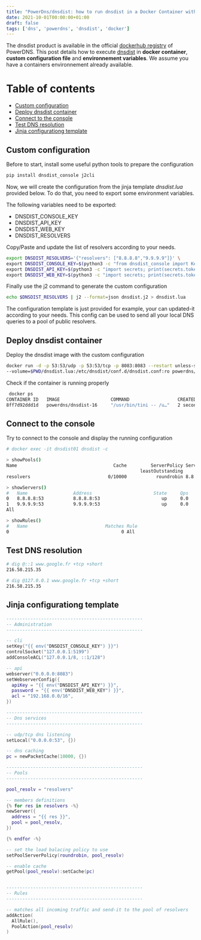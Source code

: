 ```yaml
---
title: "PowerDns/dnsdist: how to run dnsdist in a Docker Container with custom configuration file"
date: 2021-10-01T00:00:00+01:00
draft: false
tags: ['dns', 'powerdns', 'dnsdist', 'docker']
---
```


The dnsdist product is available in the official [dockerhub registry](https://hub.docker.com/u/powerdns) of PowerDNS.
This post details how to execute [dnsdist](https://dnsdist.org/) in **docker container**, **custom configuration file** and **environnement variables**. We assume you have a containers environnement already available.

# Table of contents

* [Custom configuration](#custom-configuration)
* [Deploy dnsdist container](#deploy-dnsdist-container)
* [Connect to the console](#connect-to-the-console)
* [Test DNS resolution](#test-dns-resolution)
* [Jinja configurationg template](#jinja-configurationg-template)

## Custom configuration

Before to start, install some useful python tools to prepare the configuration

```bash
pip install dnsdist_console j2cli
```

Now, we will create the configuration from the jinja template *dnsdist.lua* provided below.
To do that, you need to export some environment variables.

The following variables need to be exported:
- DNSDIST_CONSOLE_KEY
- DNSDIST_API_KEY
- DNSDIST_WEB_KEY
- DNSDIST_RESOLVERS

Copy/Paste and update the list of resolvers according to your needs.

```bash
export DNSDIST_RESOLVERS='{"resolvers": ["8.8.8.8","9.9.9.9"]}' \
export DNSDIST_CONSOLE_KEY=$(python3 -c "from dnsdist_console import Key;print(Key().generate())") \
export DNSDIST_API_KEY=$(python3 -c "import secrets; print(secrets.token_urlsafe(16))") \
export DNSDIST_WEB_KEY=$(python3 -c "import secrets; print(secrets.token_urlsafe(16))")
```

Finally use the j2 command to generate the custom configuration

```bash
echo $DNSDIST_RESOLVERS | j2 --format=json dnsdist.j2 > dnsdist.lua
```

The configuration template is just provided for example, your can updated-it according to your needs.
This config can be used to send all your local DNS queries to a pool of public resolvers.

## Deploy dnsdist container

Deploy the dnsdist image with the custom configuration

```bash
docker run -d -p 53:53/udp -p 53:53/tcp -p 8083:8083 --restart unless-stopped --name=dnsdist01 \
--volume=$PWD/dnsdist.lua:/etc/dnsdist/conf.d/dnsdist.conf:ro powerdns/dnsdist-16
```

Check if the container is running properly

```bash
 docker ps
CONTAINER ID   IMAGE                   COMMAND                  CREATED         STATUS         PORTS                                                                      NAMES
8ff7d92ddd1d   powerdns/dnsdist-16     "/usr/bin/tini -- /u…"   2 seconds ago   Up 2 seconds   0.0.0.0:53->53/tcp, 0.0.0.0:8083->8083/tcp, 0.0.0.0:53->53/udp, 5199/tcp   dnsdist01
```

## Connect to the console

Try to connect to the console and display the running configuration

```bash
# docker exec -it dnsdist01 dnsdist -c

> showPools()
Name                                    Cache         ServerPolicy Servers
                                                  leastOutstanding 
resolvers                             0/10000           roundrobin 8.8.8.8:53 8.8.8.8:53, 9.9.9.9:53 9.9.9.9:53

> showServers()
#   Name                 Address                       State     Qps    Qlim Ord Wt    Queries   Drops Drate   Lat Outstanding Pools
0   8.8.8.8:53           8.8.8.8:53                       up     0.0       0   1  1          0       0   0.0   0.0           0 resolvers
1   9.9.9.9:53           9.9.9.9:53                       up     0.0       0   1  1          0       0   0.0   0.0           0 resolvers
All      

> showRules()
#   Name                             Matches Rule                                                     Action
0                                          0 All                                                      to pool resolvers
```

## Test DNS resolution

```bash
# dig @::1 www.google.fr +tcp +short
216.58.215.35

# dig @127.0.0.1 www.google.fr +tcp +short
216.58.215.35
```

## Jinja configurationg template

```lua
---------------------------------------------------
-- Administration
---------------------------------------------------

-- cli
setKey("{{ env("DNSDIST_CONSOLE_KEY") }}")
controlSocket("127.0.0.1:5199")
addConsoleACL("127.0.0.1/8, ::1/128")

-- api
webserver("0.0.0.0:8083")
setWebserverConfig({
  apiKey = "{{ env("DNSDIST_API_KEY") }}",
  password = "{{ env("DNSDIST_WEB_KEY") }}",
  acl = "192.168.0.0/16",
})

---------------------------------------------------
-- Dns services
---------------------------------------------------

-- udp/tcp dns listening
setLocal("0.0.0.0:53", {})

-- dns caching
pc = newPacketCache(10000, {})

---------------------------------------------------
-- Pools
---------------------------------------------------

pool_resolv = "resolvers"

-- members definitions
{% for res in resolvers -%}
newServer({
  address = "{{ res }}",
  pool = pool_resolv,
})

{% endfor -%}

-- set the load balacing policy to use
setPoolServerPolicy(roundrobin, pool_resolv)

-- enable cache
getPool(pool_resolv):setCache(pc)


---------------------------------------------------
-- Rules
---------------------------------------------------

-- matches all incoming traffic and send-it to the pool of resolvers
addAction(
  AllRule(),
  PoolAction(pool_resolv)
)
```